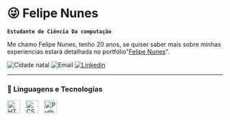 # 😜 Felipe Nunes

**`Estudante de Ciência Da computação`**

Me chamo Felipe Nunes, tenho 20 anos, se quiser saber mais sobre minhas experiencias estará detalhada no portfólio"[Felipe Nunes](https://docs.google.com/document/d/13PjM5NWmU4fB--oBRq0q8oLU4cm_PKGk9LmLFInOKE0/edit?tab=t.0)".

<p align="left">
        <img 
            title="Cidade natal" 
            src="https://custom-icon-badges.demolab.com/badge/Rj-Bra-009440?style=for-the-badge&logo=location&logoColor=white"
        />
       <a>
        <img 
            alt="Email" 
            title="Email para contato" 
            src="https://custom-icon-badges.demolab.com/badge/-debyfn@gmail.com-006400?style=for-the-badge&logo=mention&logoColor=white"
        />
    </a>
    <a href="https://www.linkedin.com/in/felipenunes-tech/" target="_blank">
        <img 
        alt = "Linkedin"
        title = "Me siga no linkedin"
        src="https://img.shields.io/badge/-LinkedIn-0A66C2?style=for-the-badge&logo=linkedin&logoColor=white" 
        alt="LinkedIn"
        />
    </a>

</p>

---

### 👾 Linguagens e Tecnologias

<img 
    align="left" 
    alt="HTML"
    title="HTML" 
    width="30px" 
    style="padding-right: 10px;" 
    src="https://cdn.jsdelivr.net/gh/devicons/devicon@latest/icons/html5/html5-original.svg" 
/>
<img 
    align="left" 
    alt="CSS" 
    title="CSS"
    width="30px" 
    style="padding-right: 10px;" 
    src="https://cdn.jsdelivr.net/gh/devicons/devicon@latest/icons/css3/css3-original.svg" 
/>
<img 
    align="left" 
    alt="Python" 
    title="Python"
    width="30px" 
    style="padding-right: 10px;" 
    src="https://cdn.jsdelivr.net/gh/devicons/devicon@latest/icons/python/python-original.svg" 
/>
